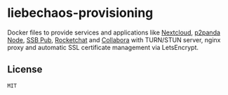liebechaos-provisioning
===

Docker files to provide services and applications like [Nextcloud](https://nextcloud.com/), [p2panda Node](https://p2panda.org/), [SSB Pub](https://www.scuttlebutt.nz/), [Rocketchat](https://rocket.chat/) and [Collabora](https://www.collaboraoffice.com/code/) with TURN/STUN server, nginx proxy and automatic SSL certificate management via LetsEncrypt.

## License

`MIT`
